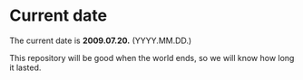 # Current date

The current date is **2009.07.20.** (YYYY.MM.DD.)

This repository will be good when the world ends, so we will know how long it lasted.